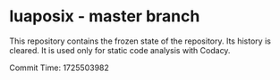 # luaposix - master branch

This repository contains the frozen state of the repository.
Its history is cleared. It is used only for static code
analysis with Codacy.

Commit Time: 1725503982